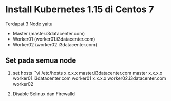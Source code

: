 # Install Kubernetes 1.15 di Centos 7

Terdapat 3 Node yaitu
- Master    (master.i3datacenter.com)
- Worker01  (worker01.i3datacenter.com)
- Worker02  (worker02.i3datacenter.com)

## Set pada semua node
1. set hosts
    ``vi /etc/hosts
    x.x.x.x master.i3datacenter.com master
    x.x.x.x worker01.i3datacenter.com worker01
    x.x.x.x worker02.i3datacenter.com worker02

2. Disable Selinux dan Firewalld

